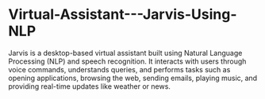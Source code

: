 # Virtual-Assistant---Jarvis-Using-NLP
Jarvis is a desktop-based virtual assistant built using Natural Language Processing (NLP) and speech recognition. It interacts with users through voice commands, understands queries, and performs tasks such as opening applications, browsing the web, sending emails, playing music, and providing real-time updates like weather or news.
